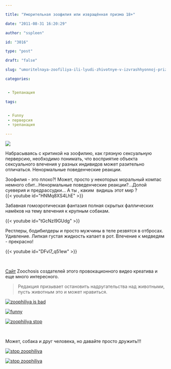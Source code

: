```yaml
---

title: "Уморительная зоофилия или извращённая призма 18+"

date: "2011-08-31 16:20:29"

author: "sspleen"

id: "3016"

type: "post"

draft: "false"

slug: "umoritelnaya-zoofiliya-ili-lyudi-zhivotnye-v-izvrashhyonnoj-prizme"

categories:


 - Трепанация

tags:


 - Funny
 - перверсия
 - трепанация

---
```

[![](/uploads/2012/06/3897353305-1.png)](/2011/08/umoritelnaya-zoofiliya-ili-lyudi-zhivotnye-v-izvrashhyonnoj-prizme/3897353305-1/)  
  
Набрасываясь с критикой на зоофилию, как грязную сексуальную перверсию, необходимо понимать, что восприятие объекта сексуального влечения у разных индивидов может разительно отличаться. Ненормальные поведенческие реакции.  
  
Зоофилия - это плохо?! Может, просто у некоторых моральный компас немного сбит...Ненормальные поведенческие реакции?...Долой суеверия и предрассудки... А ты , каким  видишь этот мир ?  
{{< youtube id="HNMq8XS4LhE" >}}  
  
Забавная гомоэротическая фантазия полная скрытых фаллических намёков на тему влечения к крупным собакам.  
  
{{< youtube id="tGcNzI9GUdg" >}}  
  
Рестлеры, бодибилдеры и просто мужчины в теле резвятся в отбросах. Удивление. Липкая густая жидкость капает в рот. Влечение к медведям - прекрасно!  
  
{{< youtube id="DFvl7_q51ew" >}}  
  
   
  
[Сайт](http://zoochosis.com) Zoochosis создателей этого провокационного видео креатива и еще много интересного.  

> Редакция призывает остановить надругательства над животными, пусть животным это и может нравиться.

  
[![zoophiliya is bad](/uploads/2011/08/pleasemister.thumbnail.jpg "stop_zoophiliya")](/uploads/2011/08/pleasemister.thumbnail.jpg)  
  
[![funny](/uploads/2011/08/fuckinganimals1ft6.gif "fuckinganimals")](/uploads/2011/08/fuckinganimals1ft6.gif)  
  
[![zoophiliya stop](/uploads/2011/08/animal-summer-of-love.jpg "stop zoophiliya ")](/uploads/2011/08/animal-summer-of-love.jpg)  
  
   
  
Может, собака и друг человека, но давайте просто дружить!!!  
  
[![](/uploads/2011/08/tumblr_lr6049QV7h1r1g3p3o1_400.gif "stop zoophiliya")](/uploads/2011/08/tumblr_lr6049QV7h1r1g3p3o1_400.gif)  
  
[![](/uploads/2011/08/tumblr_ls386pvjms1r0j4lio1_500.jpg "stop zoophiliya")](/uploads/2011/08/tumblr_ls386pvjms1r0j4lio1_500.jpg)